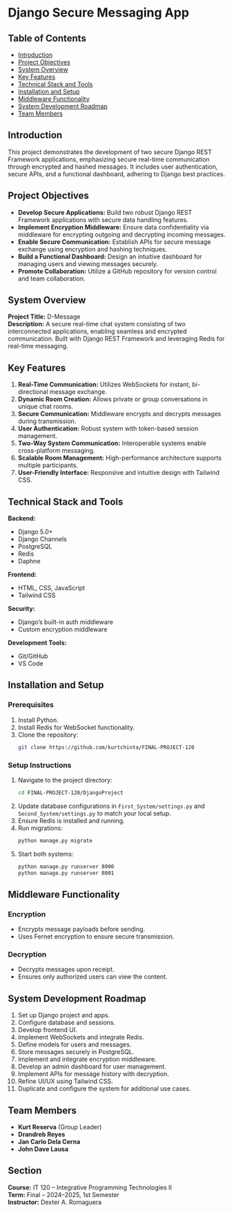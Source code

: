 # Django Secure Messaging App

## Table of Contents
- [Introduction](#introduction)
- [Project Objectives](#project-objectives)
- [System Overview](#system-overview)
- [Key Features](#key-features)
- [Technical Stack and Tools](#technical-stack-and-tools)
- [Installation and Setup](#installation-and-setup)
- [Middleware Functionality](#middleware-functionality)
- [System Development Roadmap](#system-development-roadmap)
- [Team Members](#team-members)

## Introduction
This project demonstrates the development of two secure Django REST Framework applications, emphasizing secure real-time communication through encrypted and hashed messages. It includes user authentication, secure APIs, and a functional dashboard, adhering to Django best practices.

## Project Objectives
- **Develop Secure Applications:** Build two robust Django REST Framework applications with secure data handling features.
- **Implement Encryption Middleware:** Ensure data confidentiality via middleware for encrypting outgoing and decrypting incoming messages.
- **Enable Secure Communication:** Establish APIs for secure message exchange using encryption and hashing techniques.
- **Build a Functional Dashboard:** Design an intuitive dashboard for managing users and viewing messages securely.
- **Promote Collaboration:** Utilize a GitHub repository for version control and team collaboration.

## System Overview
**Project Title:** D-Message  
**Description:** A secure real-time chat system consisting of two interconnected applications, enabling seamless and encrypted communication. Built with Django REST Framework and leveraging Redis for real-time messaging.

## Key Features
1. **Real-Time Communication:** Utilizes WebSockets for instant, bi-directional message exchange.
2. **Dynamic Room Creation:** Allows private or group conversations in unique chat rooms.
3. **Secure Communication:** Middleware encrypts and decrypts messages during transmission.
4. **User Authentication:** Robust system with token-based session management.
5. **Two-Way System Communication:** Interoperable systems enable cross-platform messaging.
6. **Scalable Room Management:** High-performance architecture supports multiple participants.
7. **User-Friendly Interface:** Responsive and intuitive design with Tailwind CSS.

## Technical Stack and Tools
**Backend:**  
- Django 5.0+  
- Django Channels  
- PostgreSQL  
- Redis  
- Daphne

**Frontend:**  
- HTML, CSS, JavaScript  
- Tailwind CSS

**Security:**  
- Django’s built-in auth middleware  
- Custom encryption middleware

**Development Tools:**  
- Git/GitHub  
- VS Code

## Installation and Setup
### Prerequisites
1. Install Python.
2. Install Redis for WebSocket functionality.
3. Clone the repository:
   ```bash
   git clone https://github.com/kurtchinta/FINAL-PROJECT-120
   ```

### Setup Instructions
1. Navigate to the project directory:
   ```bash
   cd FINAL-PROJECT-120/DjangoProject
   ```
2. Update database configurations in `First_System/settings.py` and `Second_System/settings.py` to match your local setup.
3. Ensure Redis is installed and running.
4. Run migrations:
   ```bash
   python manage.py migrate
   ```
5. Start both systems:
   ```bash
   python manage.py runserver 8000
   python manage.py runserver 8001
   ```

## Middleware Functionality
### Encryption
- Encrypts message payloads before sending.
- Uses Fernet encryption to ensure secure transmission.

### Decryption
- Decrypts messages upon receipt.
- Ensures only authorized users can view the content.

## System Development Roadmap
1. Set up Django project and apps.
2. Configure database and sessions.
3. Develop frontend UI.
4. Implement WebSockets and integrate Redis.
5. Define models for users and messages.
6. Store messages securely in PostgreSQL.
7. Implement and integrate encryption middleware.
8. Develop an admin dashboard for user management.
9. Implement APIs for message history with decryption.
10. Refine UI/UX using Tailwind CSS.
11. Duplicate and configure the system for additional use cases.

## Team Members
- **Kurt Reserva** (Group Leader)
- **Drandreb Reyes**
- **Jan Carlo Dela Cerna**
- **John Dave Lausa**

## Section
**Course:** IT 120 – Integrative Programming Technologies II  
**Term:** Final – 2024–2025, 1st Semester  
**Instructor:** Dexter A. Romaguera

